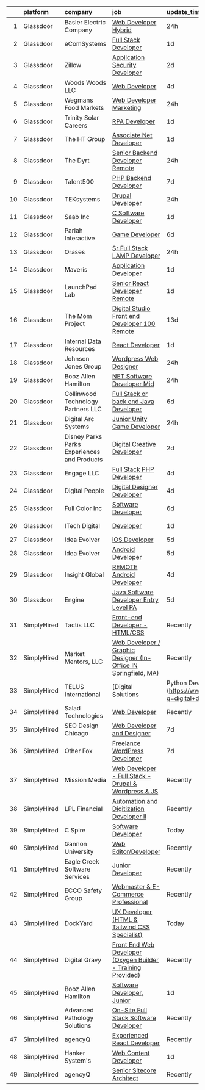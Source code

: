 

|    | platform    | company                                      | job                                                                                                                                                                                                                                                                                                                                                                                                                                                                                                                                                                                                                                                                                                                                                                                                                                                                                                                                                                                                                                                                                                                                                                                                                                                                                                                                    | update_time   | location                        |
|---:|:------------|:---------------------------------------------|:---------------------------------------------------------------------------------------------------------------------------------------------------------------------------------------------------------------------------------------------------------------------------------------------------------------------------------------------------------------------------------------------------------------------------------------------------------------------------------------------------------------------------------------------------------------------------------------------------------------------------------------------------------------------------------------------------------------------------------------------------------------------------------------------------------------------------------------------------------------------------------------------------------------------------------------------------------------------------------------------------------------------------------------------------------------------------------------------------------------------------------------------------------------------------------------------------------------------------------------------------------------------------------------------------------------------------------------|:--------------|:--------------------------------|
|  1 | Glassdoor   | Basler Electric Company                      | [Web Developer   Hybrid](https://www.glassdoor.com/partner/jobListing.htm?pos=111&ao=1110586&s=58&guid=00000181420fe9d3ac1e27cd1611b87b&src=GD_JOB_AD&t=SR&vt=w&ea=1&cs=1_d17b6b70&cb=1654670748510&jobListingId=1007923385960&cpc=E6B95A06C1BC174B&jrtk=3-0-1g510vqg3j45e801-1g510vqggmfra800-d3d83ce03a17cd7c--6NYlbfkN0DGI_N7SRyWpZ4_QV9JM0bkgeyPaz6Y6CP1TlokwPvO95Thyw3AerGIT7u6SCLJgR0JBmYU3PHPF0J6b--G5IPOxKFIBkPmDAvRht7CNx4ROMzXKE25YevuMAVFvgaJ_2wmBZ2u4nNPe2krE1duq0E9x1RpXSATBPPf5HpAU4lRSXRh4fnVmmNz9n3oSkxLrNcbPIN2q3kijA5S7_zMsRPdvjBLm-KVe5FnSb6HITKFZjpDHbStt6b844V8tejpNw0e9C_d7sG_7RERiG_n5q1jVY5qWjFO5yp8zBGgPGff8XgQithjXqBgITbmurDYMkGn6GXs-N8P9bSCrK5VoJq8E-dSaNItVEol4qk_U-by0MOr7DwYKGNVsDEB-o0LRCp9c6lDUPZIbLsZYIKTkOaWENgFIVNQkgLZJ0eG-_Ryf2NlGA5bVsQdRDBKQ3sNiOuhoN8mwLPnNTxUc5lXdyphfN7HseAwIVmSt4QC5b6lP8z1iNEi6865787Mj2O28unCPy8gZMfTGw%3D%3D)                                                                                                                                                                                                                                                                                                                                                                                                                                                          | 24h           | Highland, IL                    |
|  2 | Glassdoor   | eComSystems                                  | [Full Stack Developer](https://www.glassdoor.com/partner/jobListing.htm?pos=120&ao=1110586&s=58&guid=00000181420fe9d3ac1e27cd1611b87b&src=GD_JOB_AD&t=SR&vt=w&ea=1&cs=1_aac84e37&cb=1654670748511&jobListingId=1007921186006&cpc=C891152315FA1AD8&jrtk=3-0-1g510vqg3j45e801-1g510vqggmfra800-ffc9de641936db4e--6NYlbfkN0A2euR2dzdrCDBVEDueLPqMUbY2IbtcdcRBVply4LfUFhz5W8OP2zMPQKqzul2vFbciTqZ4zrai2opxYQnTNYnIL60cm6tFOBQWjSRMYJ4VFoMaLDMdgmRfy0NCiCNduYwfuvHq3A4lqAwFVqeX5D8wTDNNnF7JPDpYxhX8S7e21kFR1fMNKbb4pkSWA78OYql5zLAQ2-4soYrtov9337Tsqf30l0IKHEogscMF1cIsGS_upujSE_kTQqSJqsqfMzsB633KgWRw3iaDUjUmiKrYRYaerJoAOZ-BlXucjKqheBHskH0PzRlnjrlP6PPyDQQD8btNVJnlCj4Z8p_9X85_-0QcHWsBvNZr6UnrQSB1SYx-xa5Fw-u_33Qc0FX6WdnGZClsXBV39SyVqDy9wqZ2Vdg2MKqRn1rIxrU1Z0fz_Kk2_a9mu_TQjzoQUIOHAbagbLi6a9oR2YWrq1vEfBHrT6h0RhIXu1CGNBytit66IKzLepY53XHu0HfP91LZSJY%3D)                                                                                                                                                                                                                                                                                                                                                                                                                                                                          | 1d            | Sarasota, FL                    |
|  3 | Glassdoor   | Zillow                                       | [Application Security Developer](https://www.glassdoor.com/partner/jobListing.htm?pos=104&ao=1110586&s=58&guid=00000181420fe9d3ac1e27cd1611b87b&src=GD_JOB_AD&t=SR&vt=w&cs=1_99105a13&cb=1654670748509&jobListingId=1007919941654&cpc=D01F56F24F237C35&jrtk=3-0-1g510vqg3j45e801-1g510vqggmfra800-2a0a88a945f8485c--6NYlbfkN0ANMurRYyPEXg08u6OamUd1Mvhk-zhFSGYIZgoJR86UvQ_x0FKK8TrZZD49G3rLjS8IFkdbdLdoFf3x0a9y9V4dDn4mqIwNtYk5AS3b1F5zFNAwo4S-fXFdZ3a-T3UnASkzSwUbAuPUEh9lgxRJeXvZrlv4Iwe47-3O4lboZZo3jC9duvnm6qagHI-xYFwmnHRyPSKpCnTkWfAVpa8ECQS7ZEIoUUgtuOW4biY6xzgwvjZv3RVLKXhwwNIcE3A7krXvv0CIs0zOx7Fm7pe9VwNvdMB3MaDPliKIJnHWTtkf0M-dovFc8l0r5OPq8ZOe0H1KuNBM8TFJUiiZryrv0rgc0sd8AlQEJyBogbtTrQ-Hx_EillJtuOpe27md-cxwJefOEr6aQ8po2f2VVHkKO1b56KrbkFI3kGY23jWISsNzT-2aONWLVH3zrsCEn-qXPFsARMs-NZpoulqpHv2k8wzMJoGExpVk-nrCt2yS7h6SIaMTm7Dz8EpvkTn_9PDo9XjA2CmYHE22oW2BdI-bEjHiGr-5a2-4ND2t-c9sviaZAuFF7dVBV1srePuYjXmLzYwWvVomGq5G0pxZohRjhURWK8U70sMKkEmkY8NO6fjxR8uxKG71heJ1XRWKeoEc_AV15VSRpccKlR7uRRSMltjWeWLMbCLPPPuuVFY3oYlOwEhlDA0C7B5gVenTexDzLnAikHsuEosOEn72cgfPhKZTe7vpMMIPCkMgSXp4vG43lH6Qk-BWjjv8T74S7DG_y0TuiTNi8_K9U4WS4qmWMMcMf1f5T9XMNA_QVd_Zh0BQ6T3UiRxBgnDA6xVaUH1by4anp8BWlv84LbOLQmSTEzdvh8Na4aXcYr9gZ6TrWkgdopUjWBIuAx2dzWerPcrQVPM7EOpEjBuPl0LLnCgRYHDj1gpVhTJN91lca4mP3C4pTA%3D%3D)                       | 2d            | Irvine, CA                      |
|  4 | Glassdoor   | Woods   Woods LLC                            | [Web Developer](https://www.glassdoor.com/partner/jobListing.htm?pos=117&ao=1110586&s=58&guid=00000181420fe9d3ac1e27cd1611b87b&src=GD_JOB_AD&t=SR&vt=w&ea=1&cs=1_c94d6dc9&cb=1654670748511&jobListingId=1007915991955&cpc=F7A2269C793D5877&jrtk=3-0-1g510vqg3j45e801-1g510vqggmfra800-0eb1274849b25c7b--6NYlbfkN0BO3SNxvjMo2-0Sn7sp0Y2vearIcZeVR6chHfBA1t4ZAfzLMSWShPks-uxHp1vfUkWatOQrzQiIgRs1ZsJy8wixeMRq3c3GYB2jihiysNJ3TwU4HO6h6KQWa_qOVSURZnrLNZgkYWcSmMw3rgPO9QdJva5wSA6awwdE3ygnuzNU9apt8Q3tZq5j-KngPeFcw3bbmP8r_HvAlpiLrC3KBShzyKc-lD8Z8l2r-ue3l_1kfMiA4mqfpp8_cZMEH9ThC_gS8kutv5ZQif0JI8pkmRzsKQzP91BLkMhuhBwEfQ2KPKAJaJctgiu75tb2QqVXNXOhg60aE89tUdAZBpH4FmOkBshTuPXDzrG_0_jzscXfVIgaUDjFBEKXCx_f81_InF_GbY8hXYtsyB2hDKWI1GD3_B77ptB11fxGp5l5Y_0Mbn8QRafVETS4bpCn80ymVx9Clx8ZfD0XnovdkdaPmYyRVfnSKU2f39_UCnLsEAuSP_tPtJcmKs8w)                                                                                                                                                                                                                                                                                                                                                                                                                                                                                               | 4d            | Evansville, IN                  |
|  5 | Glassdoor   | Wegmans Food Markets                         | [Web Developer  Marketing](https://www.glassdoor.com/partner/jobListing.htm?pos=129&ao=1110586&s=58&guid=00000181420fe9d3ac1e27cd1611b87b&src=GD_JOB_AD&t=SR&vt=w&cs=1_cd0d76dd&cb=1654670748512&jobListingId=1007923524162&cpc=FD1C1DA32C38CFA7&jrtk=3-0-1g510vqg3j45e801-1g510vqggmfra800-94ea6bc03c3dcb93--6NYlbfkN0Brw_2O6Z1xYGoRTTVEhN8_Al3MxGgMxPlH55OGf2XatTZg08Qw5XDRYHz7e_UzKpf2po6f3gobUqNpcT2SmriIcRymaYWNeuVAsrngEeHv6Rk_dxRNATSMuY64xu6Po1YxRwhdbIVU_yjRDT1Vv2DW9a2b4B59gB9uDXNE-4XFBwxc3Gc0lJv0A1RrpNxF54Y8b4V96toMFl89p8CtDzVnatUYcjbdk-zuaBL1tl_XH492peEjAyGe24uMcGiL0xkuBy3PD_IcE8Hw2MFaiA75ZrMfSEBWcMpBuN3ortBrp8l5JVqDT-s974sMLEkhHK3Fx_eEVs5580hPelloisv1n8w97_GoJV8Bz1uB4b2r4nq3GIpliql3NQVOsbN2VWvShYZXZHa80gQnZDfPNEVaE6MNG20AdW5--gzkq9RdHWPDXolDvmrm)                                                                                                                                                                                                                                                                                                                                                                                                                                                                                                                                                         | 24h           | Rochester, NY                   |
|  6 | Glassdoor   | Trinity Solar Careers                        | [RPA Developer](https://www.glassdoor.com/partner/jobListing.htm?pos=110&ao=1110586&s=58&guid=00000181420fe9d3ac1e27cd1611b87b&src=GD_JOB_AD&t=SR&vt=w&ea=1&cs=1_bbc65638&cb=1654670748510&jobListingId=1007921572325&cpc=608BEFD8E68346F1&jrtk=3-0-1g510vqg3j45e801-1g510vqggmfra800-15139a5f50402774--6NYlbfkN0DRfXgnCNOeOJA9-9ohrCveYZpir8Ow4LyTLNPAPiatnb3hMs18G9Ru0TOtXaK-Wkrea_VoNWOot5_Y0u90mbrLMGQL5le_OBnSkJT0lm8yFrGNDuhA4WwNFLjLO2etR_jLd9NU7QUlBfNrGXyHmynFctcGMU4OoNFcm2jupHA9t0bfOhpwvBmVtZfOOWJcIMRYejXTge2G9FhNti9E8NAbbHldRee7Uss7dIG781rvfzK10CHnodjR9Rf-d2K7pnljcT58xKYOiwmY8a6WS95o_Vg5jfVA9QTM8DYrFWsamhpatiG2jKuCp1HreH1fZumRmc1Iu6l6NO3PNycOicFjsv8mcAibix9mJqLXfq5_hncVz1j7mMab1-uGNri7M991AGGBBAJob5xta6p0-X7QmCu-IFOMdSgAM2X_bkRC0TvQcxP7hUCVE-AfxwWXDa0M41Qg0-g3qFYvdcXg_c-phM86SEKthEFDJFCuaOBQOY5eMT2QS6X3QukVmcjJd-_4d6o5bnifJZ6kWCnvR2ZHQaahvoWd__isAhIf59OCDz6oNgXeDqGdftvN84VE4AqFfuKTNEK75gwAEBnglRd0SFVrMcpd2cfpRpVSc3w1Fwu-FwqdJjNt-12rDyAKSP8rWJH2kdypq7sguUnKYb89jj9yPNQ9Wro%3D)                                                                                                                                                                                                                                                                                                                 | 1d            | Wall, NJ                        |
|  7 | Glassdoor   | The HT Group                                 | [Associate  Net Developer](https://www.glassdoor.com/partner/jobListing.htm?pos=121&ao=1110586&s=58&guid=00000181420fe9d3ac1e27cd1611b87b&src=GD_JOB_AD&t=SR&vt=w&ea=1&cs=1_cce260cc&cb=1654670748512&jobListingId=1007922335822&cpc=9952A63AB06E78AD&jrtk=3-0-1g510vqg3j45e801-1g510vqggmfra800-ace21ce0cd8e771c--6NYlbfkN0Bra0s3zilufhc4AteKADJ__EYx4e15zFOxHvpj1gP3yFT6O1VqDoAXxp_WIm083I5LxDzIJ0gbAHGFzKGP3Ba0_mbBS77dTW3r5eYpAn1Y2WA_ObzYMIlYbTaJdKyVlCdER411_UvLvRFG8bnBzVW1UthRy9LXFFd-HPSvCY8m998WvEz6qZG80BBGQK8v2-ETMEHbLvus0r6Lwa3mVZ9-X46SB4L24iRM37_Ngyv7ud1qZboBXPcFRilCJ29hBE4dV7k1IXwJYHec6YNS15edRHRwtrzvw3KE_l2_ZezEeUigEsGfIOrUFxrgniSx4Wh3H4BJKEZECDvDQIRbuZU3wtEsMw0rIVTG-GebljC5FJ3BpR5mvg5HZEDC8hwIbZtSsDdarslt5U0jB5VIwd7MymttSeWtNlOreLBciCQhQyOq7EQk6acjiQw3YvLCgWoTLLVdYaFWR4wJREt0xsEciPTMeR8z0znt2d6aMXijgqshCVNhYSVpDMjS5lnXwnzSwqGihrw62A%3D%3D)                                                                                                                                                                                                                                                                                                                                                                                                                                                        | 1d            | Austin, TX                      |
|  8 | Glassdoor   | The Dyrt                                     | [Senior Backend Developer  Remote ](https://www.glassdoor.com/partner/jobListing.htm?pos=122&ao=1110586&s=58&guid=00000181420fe9d3ac1e27cd1611b87b&src=GD_JOB_AD&t=SR&vt=w&cs=1_c25bec4c&cb=1654670748511&jobListingId=1007924794137&cpc=4F748F1840550ABC&jrtk=3-0-1g510vqg3j45e801-1g510vqggmfra800-ca6822021593ecde--6NYlbfkN0AFaGKiZr_kAHuZ3OrJZNHsT_4fdn-2K5hALt0VUNIML5sawJcDkv0P32jzIuRDqLPu1iKtFf_VVJelU6pWNLy-_fAv9u0cnNGKrcUM8l5qVB5ds4zKKcRpjRD4vn21PIL0Q4oxVvCFosMocLhpsjGD_f589XBF0SHYkSi2Nrzb1QyFTrOhNAXYDl4IFRRfH8Z_vpYkXCEodMzKa8mPfshEyPE_PYkHRuI0_UMj7Np0C5hRM8EVbbuPj0ysfTnePEnY3Z3AEwpN_52LIDcIM4eRgCzxa-8SSDMpDCYaOFS12WC8d2oU4UhpH0UpaChb9DFK9t5st2spUzGpXCJcPvap_5E9RnCQgxa1-MmDH_kK-IRIylgjLO_H6P_S7-MKhT2O6ZcuvHQMxZ-eeti51rvg-mx_Lv4kTLhluzYHt0Y0lgPHR5EeRnt3FwH33EOErVsrjQSlyf2McCI87jd0RkEzgJVaKEP0sh_cYQUGwxTIagE54kQHGCEDFHpWTYJGjSE_kgegZca24MzteIKRfWOk)                                                                                                                                                                                                                                                                                                                                                                                                                                                | 24h           | Remote                          |
|  9 | Glassdoor   | Talent500                                    | [PHP Backend Developer](https://www.glassdoor.com/partner/jobListing.htm?pos=123&ao=1110586&s=58&guid=00000181420fe9d3ac1e27cd1611b87b&src=GD_JOB_AD&t=SR&vt=w&cs=1_f83ecae5&cb=1654670748512&jobListingId=1007904714612&cpc=F41FEAB56D215062&jrtk=3-0-1g510vqg3j45e801-1g510vqggmfra800-d767907e49504ccf--6NYlbfkN0D5mXFGwCT9lo97i3gsfTR9iTAPBTm16RjVfbVH6M8QHE8eZVK8zpxpBIss9-IxxjTgyFgGJT-FIoKdrZhAfS9_NM6z5ZxF12lUGA8c02ZoHAmEqDXQYA5mBdMJ_zhsgHFsg5niEobBFIx2nbvtI9VOyGvj5cRaAVXmEt_jMy0VAPg7ZsfrFR7LkrdNItSSGw5ZDBH2zePXenWBTEM_feTM0GlG6wFj85HuPlTa5TtOAj8ojnUD8EEK-sBCvOj2Xh3aNV-BeP0X1WVDnbQVkMVA0wnWrlutY4fU7GuOIl3Qwq0STbCX1D5qZcL27Nm7vZGqc74pbPwqZnCvi_6_PzbOaGcLX0D9OHPoY9mFAcYNucywcgC2aWnUgbQvwSdZjX1cmFiMRWZdPpMlimzvD17R5nX0x1Jza-kqiw9uL3xaGfkDJJi0z87llbyLX7mSDDWbjj-l686bjYEI-dRZV0Fn6RgnaObXdpCc4uOjNpfEMtx4QjuHMrOtap93jMY1hIzJhPifQVSeITHkrAEsZ-BruP_VRjjCbYKgWWbSG5SZR3nYgNYJfflfjXCciLXWsljXgKl1MwXt3g_f-Z37JkmPdT21s4CHPVU%3D)                                                                                                                                                                                                                                                                                                                                                                              | 7d            | Remote                          |
| 10 | Glassdoor   | TEKsystems                                   | [Drupal Developer](https://www.glassdoor.com/partner/jobListing.htm?pos=126&ao=1110586&s=58&guid=00000181420fe9d3ac1e27cd1611b87b&src=GD_JOB_AD&t=SR&vt=w&cs=1_0f01d8a7&cb=1654670748512&jobListingId=1007924716525&cpc=D69957E0862862E0&jrtk=3-0-1g510vqg3j45e801-1g510vqggmfra800-5da620f43bad859a--6NYlbfkN0AuKz8EBO1xHDEL7V2YF9xF3dC_I9B9i-Zw2Jh8clPMK9BxhHDJszxSyW718EipT5PE8Hf7Q4x7NNwnR_rFX5nJeQeTTHINkHToKTMupWbjTv3__cH5QoED9rXrDQ30gHGX8pufuEM7cM7wU2Iaf-O710nlcDe1ALZcVmA4YOJuBnJlsHzh0qdHhM9sxZydh4OZ0kmUTTbBJnGhxylTrXDinlLR4FuiqHVfum-yRFohpm9aBl0ZzaZE13I468wnSVdk8HBjENU7pRRdUA5bsJaCi2hyV2rfTE6J0FAA3tiU78EKOkv1759p-SIFWHM6LJKjodreEguZAvpbNg_GTcjBxS0Ht9t1_1j2Zse7-CG2rcTG-aStY80S6VoqwDKlgjxy1u2jx-HYuB19M0mgj5P1nKff8EdRK_USirDfsVrycyhK0nSdvFYf42jjm1BF5PQq11NBldCMQ8HRdgeCcxDXpEOAk7VR5hosxR5wB5aRhXtzI_ehZdzp45fAMB-r9jp6FBYs70fYew7pJOMfFSGXm2eGAOWaoG1Bu0tgxUQZzorp-QC4MXAfAvVQ2gwa9l3dZ4wiQoLjORSXoInfgkqg8Nzv4N2eeOjXCLIje7kV-A0s17LOrIbhRnf8HyP5qB86c6GgJdGJEPobK1Bdj1rnxEWLgOBs_lsgbSN1DALQMTBfelIeAt17qF8fHX0BxkLegi32a8a3OQEDbPirXWA314i0JM7Cmyd9lTnf7UHZHQwvkTk0jMy_CsYGXKd-kN1L2gkz9jPRAI508_0RQ5ruCCt2301Ka1q24YyM6kmtCAZOwzM_k_tyloNlbg4gTN-FADGUR4rOdMzfNQnp-gcSoqfNfHoDRa6RCqIzCxwEbJI0-8VsQeKj6I4vGwcdpOthYhizcpGTVhhkb2UZvhk57QFvyDQNxefe27scrg2nThDLpuJThgsEXIKo7JEUREIhdUKEe9RI3MhivZJJ5pYR) | 24h           | New York, NY                    |
| 11 | Glassdoor   | Saab Inc                                     | [C  Software Developer  ](https://www.glassdoor.com/partner/jobListing.htm?pos=105&ao=1110586&s=58&guid=00000181420fe9d3ac1e27cd1611b87b&src=GD_JOB_AD&t=SR&vt=w&cs=1_847ebed9&cb=1654670748509&jobListingId=1007920980140&cpc=96F8E6828E6A41D1&jrtk=3-0-1g510vqg3j45e801-1g510vqggmfra800-36e43262d5367020--6NYlbfkN0CWitTqoH982IjdLjQzsXPOtSyN70lZsuKHKm92xcFRxyvjZ4G95qNuTBbZ1pBHXegXdy1TbzplMxwiOtwHfpmcF2k2LuxdmESTEw_-IKFvoiwRagGbR_-Yk8IovbTzjJPXTBvExpl7TVLzkSLOZ3foXd27eK3sNEmht8SrsqKxgIUm3YJcUw5SdGzzW_c9yfNGhQWHi4xLIfVcmoxCJyAHlgQXEDGRKSKbtymYdZ60sSvFoXm0PltvqVbq-fMgmRmQODBPoLklPnr5hx27VedooTA8Yr6Zi_JHpeXQwWs8jEjc4MNy_f6Cqeey3oYMPRZtsJunk27Y3ZzAvX6K1j6EI7psIis1zuOvfou9nD_Zh-8juMrxc9hZ5v--3AO3rfV7MNZ37Tmpz1D2NcrBun6_ZQXThj0_jEha3qjJK9v4CMyw_Mqd7TzjELFJstW-nl78N4hYyhjlg6AuLs-vI5YFECpdbL7mg0vVvM61CFVfvnjDJllrZFq6-ecDV5dcbhQNP-OnlmEmZns27daqecs77e9MXTGRpXxEVnZRsbJQ3w%3D%3D)                                                                                                                                                                                                                                                                                                                                                                                                                              | 1d            | East Syracuse, NY               |
| 12 | Glassdoor   | Pariah Interactive                           | [Game Developer](https://www.glassdoor.com/partner/jobListing.htm?pos=107&ao=1110586&s=58&guid=00000181420fe9d3ac1e27cd1611b87b&src=GD_JOB_AD&t=SR&vt=w&ea=1&cs=1_de6d83b0&cb=1654670748510&jobListingId=1007910497616&cpc=F4333377EDC1BC7E&jrtk=3-0-1g510vqg3j45e801-1g510vqggmfra800-4d2685c642961731--6NYlbfkN0BBGG9LMNqL16EzDx9S3nKk4b6IwprgSJginr0DZD_oW-LxatidhHjS4P3_5EjShmhzwsonSR2_V2F8JMWJbwjba8XWc5lwGNhNl4SNeOpHYBRFuSPhRIt78DK3aF4WVE-4y1fkn_xFbWj6yS-mZSJPHrU9M6MHJOf6odO2OrWxSU9hPiLT1c1Xr2svOeZ8ktvuni7YaoLirZ8MLLYREHR8MDirCWay4D9S0eDmTE9vMnsEPc-27iLv3CYijoPEV5c7SqePyUFR5QPuPtantBhx9Eoo-cpp53a7BUOgx-NjIQZJy9-3tK2fKViXKk4u4LLv4pKogarHNjcvSxZBGQNwb6na2YKtj3fRjBjTKOAQClibZVdm1fou9ucoVFSh7s3hLjN5qQmS5oMUz9YgaZLRd1E1qWO5n4G0F4y2-QVa1sMWmwbf4TasxYND6t0Yn0TmB7Vl6V7_S1NgSi2EmESvJp3sJzIhZRavcK2ELAXvgCnJPJGXoAfZV5NoDL3uaBY%3D)                                                                                                                                                                                                                                                                                                                                                                                                                                                                                | 6d            | Brooklyn, NY                    |
| 13 | Glassdoor   | Orases                                       | [Sr Full Stack LAMP Developer](https://www.glassdoor.com/partner/jobListing.htm?pos=106&ao=1110586&s=58&guid=00000181420fe9d3ac1e27cd1611b87b&src=GD_JOB_AD&t=SR&vt=w&ea=1&cs=1_3202daaf&cb=1654670748510&jobListingId=1007924851332&cpc=020BE1DDE5A95971&jrtk=3-0-1g510vqg3j45e801-1g510vqggmfra800-6c7decde68da61b5--6NYlbfkN0Db6qelecMVkl4ED7NDjuH799SHfUD0fjmF3dH_sWTV-WXtS5jkDsUffmc1KwtxoPn3QB_Vz3lr1m13A5jvNwq2CzUSG7oWjN-bjyFKQ62Ue5SpHd-bCl4LAQttKNTyduXXUk8Z6KN_DH97MjFaogSc8mXqg0PAVTGBWl1ZzRI14lKLzI5F0wzk9xdFkm8QPXJUXcpoBEwnfYyl5Ol-OQ_yyHExNxRnDEd7cs9ANlwP4UKNidu6n81Yl_q7FXaBnsnNUKGo5oZDi-w8bN2UlfPHTM5mzL5SSrdmEnUEamZcqKiowhxg8RS_9IXGY3EyHjZTLk0G3cAEzHTnbzvyxbftpBGQOXd1yVrYQKYwAF6-ZIAwGUa37V9aZcjbhOkpxuaHKbvdZQvGNodAYTTvRmQoIZtJIW_6wBDZeKA46_NQzH4_ZuiRNPefK4xxUxIxWkgWEkaNxiHEx8TlCFWBfOYGmkVW6Rr1PNJN-dHgB0P1fB9IWtUpiqebL80_YNPdo-w%3D)                                                                                                                                                                                                                                                                                                                                                                                                                                                                  | 24h           | Remote                          |
| 14 | Glassdoor   | Maveris                                      | [Application Developer](https://www.glassdoor.com/partner/jobListing.htm?pos=112&ao=1110586&s=58&guid=00000181420fe9d3ac1e27cd1611b87b&src=GD_JOB_AD&t=SR&vt=w&ea=1&cs=1_25d56540&cb=1654670748510&jobListingId=1007921596088&cpc=6EF74AC2F94C1840&jrtk=3-0-1g510vqg3j45e801-1g510vqggmfra800-b29a2ce0c6953068--6NYlbfkN0Cv5gy3hIuedu5wEbWgvJ4kgo_-gZevX9aj0Q_9PtXmzKp-7I191VKp8sKuH2ekPBDmAs-rIm7mnKpu0abTBwqCT4JiBpjNC_fr-6DpI1WFF59a-2ghqscKpfHGLCFo--yEoLUsKzP9uo8iFkjn_iwqlG4KT_pJTpZi4Cxs6D5hcj-GhxAQH61iGcQp0JA6o_CzKbfdoQKDC_BBodJcKiKtis8naRAOuKYeSO7424CvD4Kks6MZippnN4r1ouHwb4DJK9wrAnSkwKPWlitVYjRB4nGpJCVoZ4D5bFBBT9x-3gYXZAYzFIZ-GGzQs_md68ABmUyvhj7KWQ8me5tOxnS16sFChIQB4MRbIcxmTGEQ7UrFtAtRXAQfyC7gbE2aJQfZl6xl0UAJeU-ZlCRnKkiBnNd7FJowKEclkjZ7Bjo0Ms_yPPWl7PK_UuZzU8unmgnzqrPy9oIdA6M5uLZXAAw2E9Y8ipyXKDU%3D)                                                                                                                                                                                                                                                                                                                                                                                                                                                                                                         | 1d            | Remote                          |
| 15 | Glassdoor   | LaunchPad Lab                                | [Senior React Developer   Remote](https://www.glassdoor.com/partner/jobListing.htm?pos=113&ao=1110586&s=58&guid=00000181420fe9d3ac1e27cd1611b87b&src=GD_JOB_AD&t=SR&vt=w&ea=1&cs=1_df12ae9a&cb=1654670748511&jobListingId=1007920963759&cpc=3028881457C6165E&jrtk=3-0-1g510vqg3j45e801-1g510vqggmfra800-75f4bf6269184288--6NYlbfkN0AvwPFl06UEWGwmoM9tXQPtxHbiNBI7TwTkTh5wUuCbgIrbdfp2JK1YdNGTLJbtp7ddpe4rtK9eDHXd5y0XW7yqpCpSzzL9u04glT2KnODC6DZwhfU_42sl_SLQp0xmFUt_7hgCwzFDYfMyUboO1HdAQRTRrIh3xHeLYGFRna5aEbuzThC0jCzJlpbtXfTExzhC035NSVuTOn408MSo4U6fKFJ50XT32rrzQfbit8HeNymChGrt_7m5XxAc1eYyoFFaHq-xuzRCMvJVTkGPIeq7Vk0EIgXb2NmHAmNpf5JZnZWwfWHFg7auniI88ZfsIDhDEguv3nehSQBT0f9GWFP3pmwXRyVeIC3zo1IA8Q4Q0O_2j5fRb-s904_bwaANI4X8UxEenFR4cA-fcBhQEFhHujSJQ8tKUH8fVKYK-VuRm94hf3BhGmrjU39A8m4dZe04lHPNUwwDK3eUaIDSRd553_MOW-nw_0c%3D)                                                                                                                                                                                                                                                                                                                                                                                                                                                                                               | 1d            | Remote                          |
| 16 | Glassdoor   | The Mom Project                              | [Digital Studio Front end Developer  100  Remote ](https://www.glassdoor.com/partner/jobListing.htm?pos=119&ao=1110586&s=58&guid=00000181420fe9d3ac1e27cd1611b87b&src=GD_JOB_AD&t=SR&vt=w&cs=1_20caf932&cb=1654670748511&jobListingId=1007892859402&cpc=1160948BCBA38B5B&jrtk=3-0-1g510vqg3j45e801-1g510vqggmfra800-0320cca571f7ea1a--6NYlbfkN0BDp_epf89aHDQhKpPegNJQ_ldQpEFZQsM9OcONMGxWx6pU56EKHF58QjVdAUvn2gU_0hzOV3ZkZfyQ1748WONsMfQZUSZ8_zUXTJpXql1_aRDoF0uRakaX1z27c9xx5J9A75HekxmWPj8IUd36F5-QWljWNZv-jm4_fz10MotEZCJFNPrk_JUafnyMxnBvsE3arWpBrtqNsHmuiGYzok2mxfYPfojsur3ot_Di-Dy2_Lhbovv3_xZRaOrTkDWArPn9Cxrl-QkDhl8_ker6CU0vELycRbwj0w3NJ751YXfisqUPNQwKQZ_cSBrK0ihSq2i9hcZi83pVXnzqrq_RhZZosdmliMoLR3-AsEfFYi3qVVn0gMT_qKv9ftZlgZeAubPu6DhQnjp4uDDaSn8otr6gNwz13gPdZygY5YO-aJqs6tjdD0PLdvYY0kgCDfg17_g0WwCrnZ75Qh3VHXwLl1YQ8z-EctPjIDZhB9KAg6NBwCRFWP-6YbPEL5Eo1ZIioh3a-JcRj22Oqkttlw3gDFl4PufayMbFQ9LQiy55OvYYaC38y7PEwvGLlwv7FA82xNqCIAAPzJVnYA%3D%3D)                                                                                                                                                                                                                                                                                                                                                                     | 13d           | Remote                          |
| 17 | Glassdoor   | Internal Data Resources                      | [React Developer](https://www.glassdoor.com/partner/jobListing.htm?pos=128&ao=1110586&s=58&guid=00000181420fe9d3ac1e27cd1611b87b&src=GD_JOB_AD&t=SR&vt=w&ea=1&cs=1_d823122e&cb=1654670748512&jobListingId=1007920672407&cpc=48B9F4758953335C&jrtk=3-0-1g510vqg3j45e801-1g510vqggmfra800-5dcb135344dca990--6NYlbfkN0D-IIHpRgNhhiguU_t6VlqfhfFf3-SclHiEW6RanCpGL0AEnsnTmiX299MBfDVxpfonlLJIErIw2X0qYsZ3sj46P2xdsaJn_dgoCuM7mFji_HnIN51k880QBKhmY9YuBguG8eGCB-sei-HOSp9DnXIg95QMVjlnXXMXCsx2w5q-RyutOAwx302P5mOy3iwuNMTBfr6Iek5MVvUtHghVJvXmP9xFIR0aOpHg4E7sO1QozwCZiQKpqkf4M45RkFTF1Bo7PZmE2B4KsBznvRgh6PRw_xdulzTbeIkbRd2rtDRA-m0jjb6GiXoThXT3omvecyhC-ffPahz4fBkcg6GytM5lexffdfArkVc7LLaQvkYEXeOQ9K0vYSKi2VtxyBRniQDbDViH8tMWKavEc1dIGaN-TAqeMLbyrb6SR8i8goC05-YIQRkRG4QqQ1U-pPi0rzGXJmLssleczzQBKWtKd34YD0Rm5XHnTeCOUJenrhtwqLYvmeegKJLQYnXtmNlGSH1JH1ZbFbLs1w%3D%3D)                                                                                                                                                                                                                                                                                                                                                                                                                                                                 | 1d            | Addison, TX                     |
| 18 | Glassdoor   | Johnson Jones Group                          | [Wordpress Web Designer](https://www.glassdoor.com/partner/jobListing.htm?pos=108&ao=1110586&s=58&guid=00000181420fe9d3ac1e27cd1611b87b&src=GD_JOB_AD&t=SR&vt=w&ea=1&cs=1_e03442de&cb=1654670748510&jobListingId=1007923885655&cpc=67D5E609A3B8C355&jrtk=3-0-1g510vqg3j45e801-1g510vqggmfra800-74ba3f37502d1dbb--6NYlbfkN0Dx3r3E47sSe5bB3PIy1uzBZvlB7xy2NhfhZMlxQTsxrNljbzALwoFlemZqpwsA4X5YAZchh29iNBPa5Dm-Lz20zJ6TY0w5NPSqnN7l5qEJlcjTATVKvKCKvfynWotjZDWt-DUjluayW79kr6SjlA35I_6Fou1avHhH58zd5xjzWBtru1mOw_Fo1A-fGR_PM_GOrTEQibhewPMFaAgA7QsIu9z-W0MYrf_McqMpeXGHfB5ipMKTiLQ3u5Pm8O_4UXrkIzRU9DXSXKbt65YlBmSRkO-lgnyorbqLyuSBEUiDms8IWo424gDzLmNkoz3n_FOzKTlz_mLsduRG6byOt2eBHaVPYpultnQ90twX3ymqur6Cll3xzk3mW06Kb0zXbxzoltc10aOT7nVEVw_RtbsJAqdW6i1tSOmfF98LVykoNzuf7Cwq7IgpB88VbYj8YLRlnqtOwZCY69DectBLxoj-cOefESdwXlgH_fVH8zgnZibvQZ_IEz1MCUR0w9UfWRaDIFam5hwQeA%3D%3D)                                                                                                                                                                                                                                                                                                                                                                                                                                                          | 24h           | Remote                          |
| 19 | Glassdoor   | Booz Allen Hamilton                          | [ NET Software Developer  Mid](https://www.glassdoor.com/partner/jobListing.htm?pos=101&ao=1110586&s=58&guid=00000181420fe9d3ac1e27cd1611b87b&src=GD_JOB_AD&t=SR&vt=w&cs=1_0856232c&cb=1654670748508&jobListingId=1007924061328&cpc=AD2EA44E69F25A1D&jrtk=3-0-1g510vqg3j45e801-1g510vqggmfra800-4c50d91810d750cf--6NYlbfkN0CaLaeO0W0aSDE10oNno4SsRl14ssiVXEJb5QYZji-zamyK2TbRIQYHkQfQQtn4Uz57QcEYVjtbP-CRFIFWNudmoKvV0p9TBQZyOhFJWaZeGkXh10iqpqhW_Yln0oVrqgfnTFk6lM4EjJqhATYu-GDyykVWqpYutlHujKptM58Ie6VGG-a7WM-cheMcexGBLqQGUSYzhQIL0qtTOWqty2_9m9x55_OeAddFV8TqZPm5haxXp1OrzgM2Q4S8O0cucltIwJOEvq08UECYjI4Vb9hiePb_sw1SU5aZKNNvO3_FGyJxxexDwZT4IweXqOg30h6aj5RjQHLjNmdydeb-YM64tdnGJE6ujaMAf9vTKKC8iHPVw6XTnA494UROWdVyP2JH5VQTLpgLwJtp375_nvEu-n48zBYppuCPSFmpJ6xReOqHMuV3vSmIyCRlSl1Xi-DZddFqgJxhtK6NPbgfBaq3J19ayd5CZUqrlS_I5gZQJCi9whELeAEwqTAlR2Jmt8-9L3I9wtfepZTX9y2QX62ssQROE_fjILxDFYt3BHVO8UnE_c7t2k6eIi49CUA3pds%3D)                                                                                                                                                                                                                                                                                                                                                                                                       | 24h           | Atlanta, GA                     |
| 20 | Glassdoor   | Collinwood Technology Partners  LLC          | [Full Stack or back end  Java  Developer](https://www.glassdoor.com/partner/jobListing.htm?pos=124&ao=1110586&s=58&guid=00000181420fe9d3ac1e27cd1611b87b&src=GD_JOB_AD&t=SR&vt=w&ea=1&cs=1_4fdc4387&cb=1654670748512&jobListingId=1007910240931&cpc=84DBBAA61F05C438&jrtk=3-0-1g510vqg3j45e801-1g510vqggmfra800-56216ffae1707322--6NYlbfkN0Bch2DQBo8zF7EdxzSNX8_SeXdRX3ylaOzDo2YMlUTXFxonpmP7InOhihBn9frzIkjCAdVY6tWiWCR1sJY64zjqaK-GlWHDxxewz-phWq-O2QxDtijp1XKx52gDXxKWcK2raahcWwe4fCjfZ1YR7z5809a9UHKH0zYMkYPc46KT7ojb91zSf9p9GCt2u7mcNYOs7gsdu0Qi59ds-MnEDu3PreZqaY4xv9zOLpO9aSkTJk11_rYIvMy1IWmD06n8PkHsNPZWyQbqwRjpV3D8LDDuplSpYYZcXvKautZce-VVeyWwfjLRrfaqWkvyh4MB-Wu2VyhgyM5zLcrYDn_mvkKpESzcY11YsSWPTv084-cPD0xNds-mYf_qCV08DWTCVUm9sRvBn8vVk-BSglzrqgGgdrSu6UGOFyyXizxLSlFBXTH8AkvZUAU03w-0V4ewTEkSoL3F89bQSSKmv4A0o6BMON_CWzdXzohwXtIssKrjZfbYHKNO4qthZT-2cEnNwVP00eApI_scavaigd-LuQJVJbN3paON-HA%3D)                                                                                                                                                                                                                                                                                                                                                                                                                       | 6d            | Remote                          |
| 21 | Glassdoor   | Digital Arc Systems                          | [Junior Unity Game Developer](https://www.glassdoor.com/partner/jobListing.htm?pos=103&ao=1110586&s=58&guid=00000181420fe9d3ac1e27cd1611b87b&src=GD_JOB_AD&t=SR&vt=w&ea=1&cs=1_432a6a1d&cb=1654670748509&jobListingId=1007923397716&cpc=8F946C24CF1A525E&jrtk=3-0-1g510vqg3j45e801-1g510vqggmfra800-14215c534c961543--6NYlbfkN0BKgzQyzTF1Q9mOsR1amaS-juVGLjHt5Cdom-gEF9y-xeJJUKVdh3iJjirDircBBKSI5iJUHa0PolSlj6i8y7QI8ZOlTc1R5yQ5xQZYb2saxScI5pfgctmq1GWOuIOu7luWtcIou_b99wrAexcmm2Uj_m06N_ieSNBCnAB-LTlD92Tz_NRRs2diiObuJE6SLdj7V0ClhiW-8SqoOSyhg6JsIn9pFd3nQJHk5Y6ZMt85WpFsnjE5kguTfuuB5iJms6pbZKdjInM1MsEpzNvipHRDj9EUx7JI0s6wP1RQRVrMG23zVQw4OFiadwcjzHx5XXjksoT951FNvtNJWz3YR5-Cr60gd_pBz5RzVKpunCSRIdHyGqAS7J7YJibciUWMIdz83GhnO6tp5rVIyFHqaAmJ3sq8e4PepiZMhQzUwVZ5ZOGXJ-DpzUbW5MaTwpUf-cKiDInAwdMjsnWqUg3xEofNNF4vwrQwCRyUyPgLwtIYWaa7exfIOPelf6IicVsB-kU-qW3yrmzWHw%3D%3D)                                                                                                                                                                                                                                                                                                                                                                                                                                                     | 24h           | Pittsburgh, PA                  |
| 22 | Glassdoor   | Disney Parks Parks  Experiences and Products | [Digital Creative Developer](https://www.glassdoor.com/partner/jobListing.htm?pos=125&ao=1110586&s=58&guid=00000181420fe9d3ac1e27cd1611b87b&src=GD_JOB_AD&t=SR&vt=w&cs=1_660c2ea1&cb=1654670748512&jobListingId=1007919203776&cpc=47CFDC01B3F81FAC&jrtk=3-0-1g510vqg3j45e801-1g510vqggmfra800-5c1bccbd7b2ce9ee--6NYlbfkN0DAFTyt7pbDCC2JPO79CSdi1dIb81yjczP5qsKcZIxgiRd1qisRd4re16D_VG3-wzWgmoe7oQDeeAIvolxAjDaPvFxS9dXZBFaq5HoUG9jpdyR6O86mo0bpt1FEZExDBSlXAvlp_Zpdk8xvK9F3UBlZRW-7WhXetAo2rdal1acZF4iGmnLcGel9oz18ReLZlNW9PdlDS-4ft-d9f0Bxe0B2_4XC9oh3EwtJjY1pEsRnUKPtGh9Bt0ZrETJRNVUThvRyqiYnSre-MWzVH0rbq7-jOf8eu-qHr8PQwTFXPSaAE7E13QAsFQsnLzQInHOiidz6_55L7fCP5tFJSJ2UinyiGLwapfxoFPpLjgtMP3zFbrnqoOYAI95fOKyPtZYaXiaz938_gioxqxhXTCBJpXPf70znK4JsYKZOsAQmk6qahHvgSqsx6dPQudpqpafkgVY%3D)                                                                                                                                                                                                                                                                                                                                                                                                                                                                                                                                         | 2d            | New York, NY                    |
| 23 | Glassdoor   | Engage LLC                                   | [Full Stack PHP Developer](https://www.glassdoor.com/partner/jobListing.htm?pos=114&ao=1110586&s=58&guid=00000181420fe9d3ac1e27cd1611b87b&src=GD_JOB_AD&t=SR&vt=w&cs=1_8fb19f26&cb=1654670748510&jobListingId=1007916646499&cpc=7F925F5888094D6A&jrtk=3-0-1g510vqg3j45e801-1g510vqggmfra800-5eea5105af940631--6NYlbfkN0AZhccrYCUSJlZEde1UnGXnwlG1V9FU8luw-eezWnVYr9_1En6wc3mzGFczIwn4O9rBCRWn4GtUmXp7rlCOlBw9A1X3KR9JX-U6spewbtHXYVYMVR6agFk24IXmoMaYMp4p-B6fDBVk70GI2rlM1cIS5WDkyDoQLlWzIzMOUYJnvDD7M_m8-Sjv24RwLQq3KwsDS3D_LpQ9on74lugxg1eDG8BoxGu9vN2JueLlm5qYXaEP9aZfT_DBnOTwV6Ec7DUGfVyz11Mb49t3RXvMuS-aB1zOBEtBEfy8BXx2GUSR-K_BOFB0LP3z_swlF4ISm96mLXXnOM7nntv-oIcFtv4FZpPRfMc0_BeYjUio7yIVZo_OC90-i3AThElfv-tfBap1FF12tFRYYXFN2MkAi14FmgmJoT68qOLZrKLjDBKwV-fsikU03ZaOMMh4JLmXcLQ%3D)                                                                                                                                                                                                                                                                                                                                                                                                                                                                                                                                           | 4d            | Alexandria, VA                  |
| 24 | Glassdoor   | Digital People                               | [Digital Designer Developer](https://www.glassdoor.com/partner/jobListing.htm?pos=109&ao=1110586&s=58&guid=00000181420fe9d3ac1e27cd1611b87b&src=GD_JOB_AD&t=SR&vt=w&cs=1_d9bdd068&cb=1654670748510&jobListingId=1007916676937&cpc=AA718BBA0476CE1A&jrtk=3-0-1g510vqg3j45e801-1g510vqggmfra800-24fa1f679e6e06a4--6NYlbfkN0CQRQ3eiV4YWjrRS1ho7HVQ9JO8v6Fb3eU0yDOJbdOiEoxcbMbAZ5AqepW77PW23hRvreRi-24tjkk9i_S85zLRsoAIcSz1rIlyWyUp8oGhvsVgSShyh32oAnoyGZI89w_dP5fGgal5Xqzo-1Has1zaDI6KOU42iwTE_c6nH6ZKW3Iv21R-aN3FQlUcZrJYf4pbtjQrf6oCu7LiMkmc5gv4BtyM6cKA50UFxT2cyFHEvP7FxsGk4UVtw-9jXiPeOMHdxgrLsxCWLJ7kg8SisLEwGzcJj7VSxYGw_7OK1e8bZHXgAQHDOWM5zE-cJ9cjM580geLF9AbYgi48-EHcQi65qSDeKQUSj682KydGF3qF38CA6ZUmeVwTreNUp8KBEZW_iIO87W28egurSTQggJ4blDQ_blZbTONXF3Ic6jQTC0Yxs3KHQyOf3WZG_99Oi-BzYEmRmK21We06x7_Ni4qqK0LWG8j6T_y_PDbUU7DDAfy_PixdM5mu7b5QONX8Ve-Hh4t0IMR8uQ%3D%3D)                                                                                                                                                                                                                                                                                                                                                                                                                                                           | 4d            | Niles, IL                       |
| 25 | Glassdoor   | Full Color  Inc                              | [Software Developer](https://www.glassdoor.com/partner/jobListing.htm?pos=116&ao=1110586&s=58&guid=00000181420fe9d3ac1e27cd1611b87b&src=GD_JOB_AD&t=SR&vt=w&ea=1&cs=1_14e2f327&cb=1654670748511&jobListingId=1007909816896&cpc=ACAF1607C5C1E404&jrtk=3-0-1g510vqg3j45e801-1g510vqggmfra800-f145b5a66069c7a4--6NYlbfkN0C-Wmy1kFgNv3WvDIUs556rEmAfNTZeOhgaG1fZwjYYz9MV4MuGBC_-Kpz-TZlUjGmzYBmSXbfqAP_E4fmRw_aeAj1kST1y9-3JEqrQj6gCVDH7oQB4mkveU-mgvx79i8AsZ9641_PqQMFTgr0TyUl56gfMMO7-YV49KGmibMApxOZF30MqUCW8ASwAdm0goyahwO9ln9IZNsrXJRF4FgWDuA1SB3ppIFzDpG8uUTVIfqi2a2dszVqpBkAvlttBrAIc0qYuhNF4FU_DgriSm1HMj-HLUz2DWOsibAnmdMQzWcph_E-rOpnHdCRN-HhEIW09OjM1eF3FAihMYIomjLNS7UbV-CnPyLwq__7aMU91kRaoFFKTG-xzeGUV8iGoy19fyguwSJJQ7eLDzIGDkDaCUvleraGLqJp2iFiAo5MuxXCw4zK28csLr4UkR6HnjqAVv0lusYeRuvy3lufpIv_Pa6GUXu4dhhCzkGMYVIHxwXqHYx5RLZ09)                                                                                                                                                                                                                                                                                                                                                                                                                                                                                          | 6d            | Dallas, TX                      |
| 26 | Glassdoor   | ITech Digital                                | [Developer](https://www.glassdoor.com/partner/jobListing.htm?pos=102&ao=1110586&s=58&guid=00000181420fe9d3ac1e27cd1611b87b&src=GD_JOB_AD&t=SR&vt=w&ea=1&cs=1_01a9b0ca&cb=1654670748509&jobListingId=1007920329696&cpc=9507B69CE123BFBE&jrtk=3-0-1g510vqg3j45e801-1g510vqggmfra800-dcbff91cbab76950--6NYlbfkN0APToHrk7ILONyRglvlT3LJMO76dZGJsKlG8WQjsY8Cq9XiAb7ktDbIZMSWhpjqhm9yfm85oylG8Jr39yjg2dRIhxSg2cbhc9UPQSIczYjHi4BMCDL9uz33F4y5_51UDrmRUmeVikpitBeM3EnLWbJNK5-ol5_aTBHwDUM3hSRptkI6WcqApsS7e3kDPopFiTZcVWdPDRpaL0TKzS-yozvUzU1rBEquUlIbs9B-Y5a_f6r3FyZWSYJ1Bc9y34PZfQhUsq6su6lOipnvNl_rlwoARsQGI8um0iJ3XAdRBKwxquRO2RdBNj8nsVJu_JzKnjdgzhVbq7tiXU-RUPVAQlXysu46Ymvty6KmMh12oGvmF9VBoIq-nx-LrcGoiFfBFMkq1y2jtpA8aF3jXBTbD9GH7FSvIsOfaSabtnbgyIRaUV95l1h3dlNrd1bznZFFV7hSVysQKnbAi1a1Nf5_b0lMiY3BTLx8BxPo9hLbHwd3xzCc9kMU8dkb)                                                                                                                                                                                                                                                                                                                                                                                                                                                                                                   | 1d            | Indianapolis, IN                |
| 27 | Glassdoor   | Idea Evolver                                 | [iOS Developer](https://www.glassdoor.com/partner/jobListing.htm?pos=118&ao=1110586&s=58&guid=00000181420fe9d3ac1e27cd1611b87b&src=GD_JOB_AD&t=SR&vt=w&ea=1&cs=1_3ea82080&cb=1654670748511&jobListingId=1007913742999&cpc=149B3D5996025BBA&jrtk=3-0-1g510vqg3j45e801-1g510vqggmfra800-7d8403caa928483f--6NYlbfkN0AeYIZaR0nWmzVYt4BLSLFcQ6Vf3ne1iBPdoGoWrLm4UhzAwBnKzigmdsntVLr3ZbSMzj3RfjAU5oA6OyqutQXgaxJbdcbOwT-isd_A_Jiva1uEZV9rsdg7tGxRS0TGMhXb0M0LT8vmqXOcmBSTY5YweaTho9BWiycinGT5zsjtdbYdZeQsChVgFKZPqnzRofj7vNMV39ODgroGpk_6CVkG8ZaeIuswDcK1_ojsVQzlzsdka_JDBLPBUSToF_IdGmP2SCNCuuXcYiFCIQ5qcLp7hHGOwesgEsuw8Ie5NOSF6XI5XM6xk8vDCdaCdkhS7knUfxwTJ582qFTLQORnCDt61hyKiUuO1Ny_Nj-qBS0fzdLPceiNS754-h_fc1qrZv9hHNda9iSJmf_oABNeBrEwmef4uCkhCp88T97rr5Ih_yP6_u6fTU4mMWBMbt_kyOlL1NABJ3SAhSUdWmDCiHxc4YmdvcJXxd__tdISasTCE1VBWajPPKMy)                                                                                                                                                                                                                                                                                                                                                                                                                                                                                               | 5d            | Remote                          |
| 28 | Glassdoor   | Idea Evolver                                 | [Android Developer](https://www.glassdoor.com/partner/jobListing.htm?pos=115&ao=1110586&s=58&guid=00000181420fe9d3ac1e27cd1611b87b&src=GD_JOB_AD&t=SR&vt=w&ea=1&cs=1_934ed451&cb=1654670748511&jobListingId=1007913744732&cpc=F17331D9BECC482A&jrtk=3-0-1g510vqg3j45e801-1g510vqggmfra800-8f8c0c570124741f--6NYlbfkN0AeYIZaR0nWmzVYt4BLSLFcQ6Vf3ne1iBPdoGoWrLm4UhzAwBnKzigmYb9Yze2exr0Z5V1g0qUEzuOPm4YbaQcvrziUl8q52aWqJL2dNKBYKAg0ZsHaSwZf4lZfaaPIE2JjdQTQpalRM59KmZpQQyuOY8I9PB9uqDhX3IITka8G_550GUWbfCVSV4Cpyza9VBTBiMCNEf2CMlM6goqtckhHRU28u4Swehtc6SOPdQ5mdurPzWoQqbRM2cxxH6F9ugqvJXYmxjN-Zg82DzHZW3gVf1dvgsvgqGn5yWDbgXmOQoxRvWTVNhjuYPTLpfdAeauReUJl-4xeWgLCV5j4O5z2OYF8RiQePfS1geFUXZe5_C6g22Nl6uLM94YpnD5ssiAMX4jO9T8d73lR8JFe9AcH-o1QeoEOvg48KnxcqC6ERCcAndjdj5KF4IqqEuOLJ-uNTErAKANVidzO7hcA68tObw2FxfQlnEhWQjdtsxHqGTmLk04Q0s1m)                                                                                                                                                                                                                                                                                                                                                                                                                                                                                           | 5d            | Remote                          |
| 29 | Glassdoor   | Insight Global                               | [REMOTE Android Developer](https://www.glassdoor.com/partner/jobListing.htm?pos=130&ao=1110586&s=58&guid=00000181420fe9d3ac1e27cd1611b87b&src=GD_JOB_AD&t=SR&vt=w&cs=1_3a197f08&cb=1654670748512&jobListingId=1007916170936&cpc=0FE1F5EA2BC84A01&jrtk=3-0-1g510vqg3j45e801-1g510vqggmfra800-08131bcc3878aae6--6NYlbfkN0BKkHZu3wF05EeDimN_p6sYpKCMArvwa95YdH7UpkaBCqc7l59Erwqcm2qWyaWAoFcIyoKAyUJG371H8Zg9kQArc_ZPnKxlc8zqNB851JbiRYUA1wm1y-JrTGJY9-M1fCKfgGnVbwInbr18S8UL-dOXDqiZJOIi67zrCCh-cvn9ikH0H7xsoGwiXt97gcaHKqLzUXSmyIq00y0nTPI0LsAdzFadi-SS-FmeD4zQz3zX5SFfARc8JM5uIacDRGWoNKK_iZ-KMd_jbG6WnwyNV2TCPFdqq9mbCl_t2Vz8CgKGnGqAkYvZtur_vzy3NdlhktHEBIkKwa6CrjoIn3s0qsKZRrTdK1RUBhE1nuz1MEl3mpN_pjSXNEq8U2hmFQxdWMBvNeX5eepEXwOh0lcSj3yyzr3M18KhJlECCo2qaNChsX6JM0paYbX9PtGzQjkdGHJMbwK_PTNAdlYlkpWiyNexQ6vx9cqrt7dFkNo7gMkeRamQxuyRfY-M)                                                                                                                                                                                                                                                                                                                                                                                                                                                                                         | 4d            | San Francisco, CA               |
| 30 | Glassdoor   | Engine                                       | [Java Software Developer   Entry Level  PA ](https://www.glassdoor.com/partner/jobListing.htm?pos=127&ao=1110586&s=58&guid=00000181420fe9d3ac1e27cd1611b87b&src=GD_JOB_AD&t=SR&vt=w&ea=1&cs=1_97947533&cb=1654670748512&jobListingId=1007913425034&cpc=F4EED0218A761C36&jrtk=3-0-1g510vqg3j45e801-1g510vqggmfra800-02b2cd42fce4b576--6NYlbfkN0CH5AJMdvbiN5L6wwf7Mk0JDFOhQdr64-lEFMiXO7Tow0EzOeN84mwBDxRu_GXPSBb1Eyx0mWWsYHPwhXeC9Ub6PHu3siDh8AYg-i_u7U4tagfOL1HkawAeHWCd1eW_LFPNec_oRY8qBWwN3g9o2fvVY9Cg8Fec1WLhm1p7_tt7oW8_W85dY4ZG7ccTmUGJkyS2p945coA7R-MzfdVK6ZSGd1PGQNdz6IbMxyfli-Tqmf_jAEg1uKDkuIFtWrMUXMI30wiVav71wYWAR5COmDgCxqHjCxeM98NIIbQ7Qum3lWgGl1jeVJRUyXZHKjJvwR640bw3k80CUDbdYknlUnAGtRDsw9Cc1-Moc8DsFG9Gae9WdwQ6ULDHDh27dFOltAhRgNVI-V-O0VizYBSnLfie5of8SpxvJ26rzW4ciyEhGtanZzhn7ori3_41GeybG0_FdGdP3efCC7xeH-tq9pUA0yDRvdJMNvhjx6_wAScOdKu6mHcaSa1rYd8A1lJ-5lGDsvmvUiBuLVPnDyEZI8BB)                                                                                                                                                                                                                                                                                                                                                                                                                                  | 5d            | Pennsylvania                    |
| 31 | SimplyHired | Tactis LLC                                   | [Front-end Developer - HTML/CSS](https://www.simplyhired.com/job/6YUUTHaJ6hIebYWwtDM4B8-6eAWU8Y9NnL6pHYzhNuasKpum0V4vwQ?q=digital+developer)                                                                                                                                                                                                                                                                                                                                                                                                                                                                                                                                                                                                                                                                                                                                                                                                                                                                                                                                                                                                                                                                                                                                                                                           | Recently      | Remote                          |
| 32 | SimplyHired | Market Mentors, LLC                          | [Web Developer / Graphic Designer (In-Office IN Springfield, MA)](https://www.simplyhired.com/job/6kf3uuwQ1EOl7Fl3dSxs72FKsBasyP0W-R29HngWXbHTwb_VXh3XfA?q=digital+developer)                                                                                                                                                                                                                                                                                                                                                                                                                                                                                                                                                                                                                                                                                                                                                                                                                                                                                                                                                                                                                                                                                                                                                          | Recently      | Springfield, MA                 |
| 33 | SimplyHired | TELUS International                          | [Digital Solutions | Python Developer with Tableau](https://www.simplyhired.com/job/aIhwP0VUPkVbXTR8zffnlSwSogq0ljUj1KR_5toQ34XKLJG3mgFJWw?q=digital+developer)                                                                                                                                                                                                                                                                                                                                                                                                                                                                                                                                                                                                                                                                                                                                                                                                                                                                                                                                                                                                                                                                                                                                                                        | Today         | Missouri                        |
| 34 | SimplyHired | Salad Technologies                           | [Web Developer](https://www.simplyhired.com/job/fEMPgcKNxpB0cCe-jDu1MB6uMKhqgkk1q_c6S4LV1jYvW-eFPXhMzQ?q=digital+developer)                                                                                                                                                                                                                                                                                                                                                                                                                                                                                                                                                                                                                                                                                                                                                                                                                                                                                                                                                                                                                                                                                                                                                                                                            | Recently      | Remote                          |
| 35 | SimplyHired | SEO Design Chicago                           | [Web Developer and Designer](https://www.simplyhired.com/job/FjzmiF5LocletrYRA1n-Axbq9osZZ5ZuleN5Fh7qXPRhqE4TPW8oeA?q=digital+developer)                                                                                                                                                                                                                                                                                                                                                                                                                                                                                                                                                                                                                                                                                                                                                                                                                                                                                                                                                                                                                                                                                                                                                                                               | 7d            | Remote                          |
| 36 | SimplyHired | Other Fox                                    | [Freelance WordPress Developer](https://www.simplyhired.com/job/06xxfbslLPgtfDIINSBik7yaqQEONUf5Ef1znNpDF96uFKGamLo9Yw?q=digital+developer)                                                                                                                                                                                                                                                                                                                                                                                                                                                                                                                                                                                                                                                                                                                                                                                                                                                                                                                                                                                                                                                                                                                                                                                            | 7d            | Remote                          |
| 37 | SimplyHired | Mission Media                                | [Web Developer - Full Stack - Drupal & Wordpress & JS](https://www.simplyhired.com/job/N4P2Hv7GRFisaAyKbd0NmcljMXKV-SOMsvlU8adrqXHUTHqc1DSDUQ?q=digital+developer)                                                                                                                                                                                                                                                                                                                                                                                                                                                                                                                                                                                                                                                                                                                                                                                                                                                                                                                                                                                                                                                                                                                                                                     | Recently      | Baltimore, MD                   |
| 38 | SimplyHired | LPL Financial                                | [Automation and Digitization Developer ll](https://www.simplyhired.com/job/zbfGUHKHI7FfAJeSGZBPzbl1xwz1hpQAHy3L3syyivN9Xa-eePlg4g?q=digital+developer)                                                                                                                                                                                                                                                                                                                                                                                                                                                                                                                                                                                                                                                                                                                                                                                                                                                                                                                                                                                                                                                                                                                                                                                 | Recently      | Fort Mill, SC                   |
| 39 | SimplyHired | C Spire                                      | [Software Developer](https://www.simplyhired.com/job/hELVwiftRj_GJOMeCWWFZGMdxwmc6Xfk_GvE0j14xBCC2QuX1GXCMg?q=digital+developer)                                                                                                                                                                                                                                                                                                                                                                                                                                                                                                                                                                                                                                                                                                                                                                                                                                                                                                                                                                                                                                                                                                                                                                                                       | Today         | Remote                          |
| 40 | SimplyHired | Gannon University                            | [Web Editor/Developer](https://www.simplyhired.com/job/Nu6lxjbdtLcek8pLhfyDtbTTHU-wUwYs2Ld-ktcqj-xt3qKoljvt-Q?q=digital+developer)                                                                                                                                                                                                                                                                                                                                                                                                                                                                                                                                                                                                                                                                                                                                                                                                                                                                                                                                                                                                                                                                                                                                                                                                     | Recently      | Erie, PA                        |
| 41 | SimplyHired | Eagle Creek Software Services                | [Junior Developer](https://www.simplyhired.com/job/9Qnd5FsSj8E65pEzTykAZmhTsx5x1C9KC-pPmzFhCew6Ucpiwn6f8w?q=digital+developer)                                                                                                                                                                                                                                                                                                                                                                                                                                                                                                                                                                                                                                                                                                                                                                                                                                                                                                                                                                                                                                                                                                                                                                                                         | Recently      | Murfreesboro, TN +126 locations |
| 42 | SimplyHired | ECCO Safety Group                            | [Webmaster & E-Commerce Professional](https://www.simplyhired.com/job/Eis_eQzujD-0VqGd4cWH7_Zog5RuoP6kJescPkierQ7_taP_BL8ylw?q=digital+developer)                                                                                                                                                                                                                                                                                                                                                                                                                                                                                                                                                                                                                                                                                                                                                                                                                                                                                                                                                                                                                                                                                                                                                                                      | Recently      | Boise, ID                       |
| 43 | SimplyHired | DockYard                                     | [UX Developer (HTML & Tailwind CSS Specialist)](https://www.simplyhired.com/job/WqTYFqBEGa8YxuZPMNumQP21CZG11aBnM795O2nswaqocMvYtUMxcQ?q=digital+developer)                                                                                                                                                                                                                                                                                                                                                                                                                                                                                                                                                                                                                                                                                                                                                                                                                                                                                                                                                                                                                                                                                                                                                                            | Today         | Remote                          |
| 44 | SimplyHired | Digital Gravy                                | [Front End Web Developer (Oxygen Builder - Training Provided)](https://www.simplyhired.com/job/WFNUWoaXeifz1jRoSBk5sAK-w2Axyn5ouIkKJCcmG6Uj6C3fkSuR-A?q=digital+developer)                                                                                                                                                                                                                                                                                                                                                                                                                                                                                                                                                                                                                                                                                                                                                                                                                                                                                                                                                                                                                                                                                                                                                             | Recently      | United States                   |
| 45 | SimplyHired | Booz Allen Hamilton                          | [Software Developer, Junior](https://www.simplyhired.com/job/LZoPP4VONWHWvle5kwnJxYXpQC29MhgGnPysy5k5aoyU7GbW1dRPdg?q=digital+developer)                                                                                                                                                                                                                                                                                                                                                                                                                                                                                                                                                                                                                                                                                                                                                                                                                                                                                                                                                                                                                                                                                                                                                                                               | 1d            | Charleston, SC +6 locations     |
| 46 | SimplyHired | Advanced Pathology Solutions                 | [On-Site Full Stack Software Developer](https://www.simplyhired.com/job/8yzpi9euvzK_NQ3ePQqMs4xJmqpTN4tCdwGm0rjm6avcYH8_J_pPLA?q=digital+developer)                                                                                                                                                                                                                                                                                                                                                                                                                                                                                                                                                                                                                                                                                                                                                                                                                                                                                                                                                                                                                                                                                                                                                                                    | Recently      | North Little Rock, AR           |
| 47 | SimplyHired | agencyQ                                      | [Experienced React Developer](https://www.simplyhired.com/job/DIZ7VJ3Gxf8mOjogMOJwsxhBhFDehmz2FMiBZlUcSDM9x827OsNNOA?q=digital+developer)                                                                                                                                                                                                                                                                                                                                                                                                                                                                                                                                                                                                                                                                                                                                                                                                                                                                                                                                                                                                                                                                                                                                                                                              | Recently      | Bethesda, MD                    |
| 48 | SimplyHired | Hanker System's                              | [Web Content Developer](https://www.simplyhired.com/job/A4nFnpC7czExASKBLKIypVEuSnGIyZz2qXe1GRoCKe927sssPI57KA?q=digital+developer)                                                                                                                                                                                                                                                                                                                                                                                                                                                                                                                                                                                                                                                                                                                                                                                                                                                                                                                                                                                                                                                                                                                                                                                                    | 1d            | Remote                          |
| 49 | SimplyHired | agencyQ                                      | [Senior Sitecore Architect](https://www.simplyhired.com/job/R2QlpVjc-O74SnpsDE3n2gAwdZjKN0i2yFklUU9k7DMNUizUgp8Kzw?q=digital+developer)                                                                                                                                                                                                                                                                                                                                                                                                                                                                                                                                                                                                                                                                                                                                                                                                                                                                                                                                                                                                                                                                                                                                                                                                | Recently      | Remote                          |